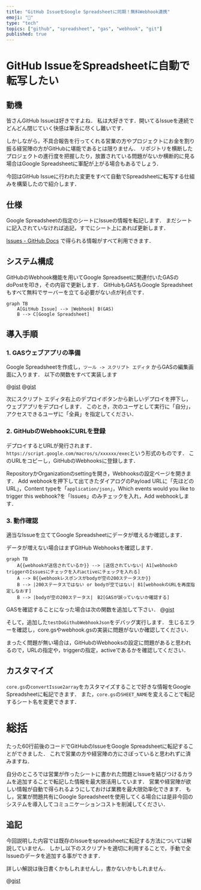 ```yaml
---
title: "GitHub IssueをGoogle Spreadsheetに同期！無料Webhook連携"
emoji: "🐙"
type: "tech"
topics: ["github", "spreadsheet", "gas", "webhook", "git"]
published: true
---
```


# GitHub IssueをSpreadsheetに自動で転写したい

## 動機

皆さんGitHub Issueは好きですよね．
私は大好きです．開いてるIssueを連続でどんどん閉じていく快感は筆舌に尽くし難いです．

しかしながら，不具合報告を行ってくれる営業の方やプロジェクトにお金を割り振る経営陣の方がGitHubに堪能であるとは限りません．
リポジトリを横断したプロジェクトの進行度を把握したり，放置されている問題がないか横断的に見る場合はGoogle Spreadsheetに軍配が上がる場合もあるでしょう．

今回はGitHub Issueに行われた変更をすべて自動でSpreadsheetに転写する仕組みを構築したので紹介します．

## 仕様

Google Spreadsheetの指定のシートにIssueの情報を転記します．
まだシートに記入されていなければ追記，すでにシート上にあれば更新します．

[Issues - GitHub Docs](https://docs.github.com/en/rest/reference/issues#list-issues-assigned-to-the-authenticated-user--code-samples) で得られる情報がすべて利用できます．

## システム構成

GitHubのWebhook機能を用いてGoogle Spreadseetに関連付いたGASのdoPostを叩き，その内容で更新します．
GitHubもGASもGoogle Spreadsheetもすべて無料でサーバーを立てる必要がない点が利点です．

```mermaid
graph TB
    A[GitHub Issue] --> |Webhook| B(GAS)
    B --> C[Google Spreadsheet]
```

## 導入手順

### 1. GASウェブアプリの準備
Google Spreadsheetを作成し，`ツール -> スクリプト エディタ` からGASの編集画面に入ります．
以下の関数をすべて実装します

@[gist](https://gist.github.com/forno/25d89389061d7ba0f309c0eeb693aaf0?file=core.gs)
@[gist](https://gist.github.com/forno/25d89389061d7ba0f309c0eeb693aaf0?file=webhook.gs)

次にスクリプト エディタ右上のデプロイボタンから新しいデプロイを押下し，ウェブアプリをデプロイします．
このとき，次のユーザとして実行に「自分」，アクセスできるユーザに「全員」を指定してください．

### 2. GitHubのWebhookにURLを登録

デプロイするとURLが発行されます．`https://script.google.com/macros/s/xxxxxx/exec`という形式のものです．
このURLをコピーし，GitHubのWebhooksに登録します．

RepositoryかOrganizationのsettingを開き，Webhooksの設定ページを開きます．
Add webhookを押下して出てきたダイアログのPayload URLに「先ほどのURL」，Content typeを「`application/json`」，Which events would you like to trigger this webhook?を「Issues」のみチェックを入れ，Add webhookします．

### 3. 動作確認

適当なIssueを立ててGoogle Spreadsheetにデータが増えるか確認します．

データが増えない場合はまずGitHub Webhooksを確認します．

```mermaid
graph TB
    A{{webhookが送信されているか}} --> |送信されていない| A1[webhookのtriggerのIssuesにチェックを入れactiveにチェックを入れる]
    A --> B{{webhookレスポンスがbodyが空の200ステータスか}}
    B --> |200ステータスではない or bodyが空ではない| B1[webhookのURLを再度指定しなおす]
    B --> |bodyが空の200ステータス|　B2[GASが誤っていないか確認する]
```

GASを確認することになった場合は次の関数を追加して下さい．
@[gist](https://gist.github.com/forno/25d89389061d7ba0f309c0eeb693aaf0?file=test.gs)

そして，追加した`testDoGithubWebhookJson`をデバッグ実行します．
生じるエラーを確認し，core.gsやwebhook.gsの実装に問題がないか確認してください．

まったく問題が無い場合は，GitHubのWebhooksの設定に問題があると思われるので，URLの指定や，triggerの指定，activeであるかを確認してください．

## カスタマイズ

`core.gs`の`convertIssue2array`をカスタマイズすることで好きな情報をGoogle Spreadsheetに転記できます．
また，`core.gs`の`SHEET_NAME`を変えることで転記するシート名を変更できます．

# 総括

たった60行前後のコードでGitHubのIssueをGoogle Spreadsheetに転記することができました．
これで営業の方や経営陣の方にさぼっていると思われずに済みますね．

自分のところでは営業が作ったシートに書かれた問題とIssueを結びつけるカラムを追加することで転記した情報を最大限活用しています．
営業や経営陣が欲しい情報が自動で得られるようにしておけば業務を最大限効率化できます．
もし，営業が問題共有にGoogle Spreadsheetを使用してくる場合には是非今回のシステムを導入してコミュニケーションコストを削減してください．

## 追記
今回説明した内容では既存のIssueをspreadsheetに転記する方法については解説していません．
しかし以下のスクリプトを適切に利用することで，手動で全Issueのデータを追加する事ができます．

詳しい解説は後日書くかもしれませんし，書かないかもしれません．

@[gist](https://gist.github.com/forno/25d89389061d7ba0f309c0eeb693aaf0?file=manual.gs)

